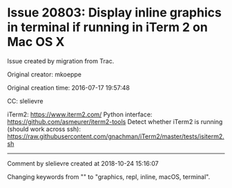 # Issue 20803: Display inline graphics in terminal if running in iTerm 2 on Mac OS X

Issue created by migration from Trac.

Original creator: mkoeppe

Original creation time: 2016-07-17 19:57:48

CC:  slelievre

iTerm2:
 https://www.iterm2.com/
Python interface:
 https://github.com/asmeurer/iterm2-tools
Detect whether iTerm2 is running (should work across ssh):
 https://raw.githubusercontent.com/gnachman/iTerm2/master/tests/isiterm2.sh


---

Comment by slelievre created at 2018-10-24 15:16:07

Changing keywords from "" to "graphics, repl, inline, macOS, terminal".
